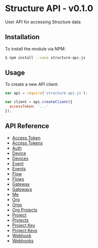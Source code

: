 # Structure API - v0.1.0
User API for accessing Structure data

## Installation
To install the module via NPM:
```bash
$ npm install --save structure-api-js
```

## Usage
To create a new API client:
```javascript
var api = require('structure-api-js');

var client = api.createClient({
  accessToken: '...'
});
```
## API Reference
- [Access Token](docs/accessToken.md)
- [Access Tokens](docs/accessTokens.md)
- [Auth](docs/auth.md)
- [Device](docs/device.md)
- [Devices](docs/devices.md)
- [Event](docs/event.md)
- [Events](docs/events.md)
- [Flow](docs/flow.md)
- [Flows](docs/flows.md)
- [Gateway](docs/gateway.md)
- [Gateways](docs/gateways.md)
- [Me](docs/me.md)
- [Org](docs/org.md)
- [Orgs](docs/orgs.md)
- [Org Projects](docs/orgProjects.md)
- [Project](docs/project.md)
- [Projects](docs/projects.md)
- [Project Key](docs/projectKey.md)
- [Project Keys](docs/projectKeys.md)
- [Webhook](docs/webhook.md)
- [Webhooks](docs/webhooks.md)

